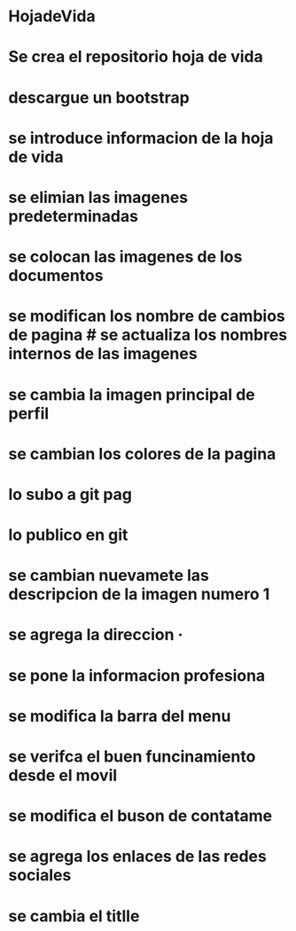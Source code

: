 # HojadeVida
# Se crea el repositorio hoja de vida 
# descargue un bootstrap 
# se introduce informacion de la hoja de vida 
# se elimian las imagenes predeterminadas
# se colocan las imagenes de los documentos
# se modifican los nombre de cambios de pagina # se actualiza los nombres internos de las imagenes 
# se cambia la imagen principal de perfil 
# se cambian los colores de la pagina 
# lo subo a git pag
# lo publico en git 
# se cambian nuevamete las descripcion de la imagen numero 1
# se agrega la direccion ·
# se pone la informacion profesiona
# se modifica la barra del menu
# se verifca el buen funcinamiento desde el movil
# se modifica el buson de contatame 
# se agrega los enlaces de las redes sociales
# se cambia el titlle


